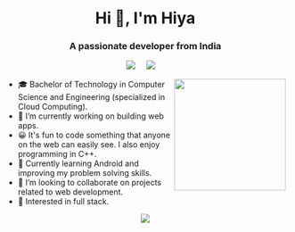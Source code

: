 <h1 align="center">Hi 👋, I'm Hiya</h1>
<h3 align="center">A passionate developer from India</h3>


<p align="center">
  <a href="mailto:devlihiya9@gmail.com"><img src="https://img.shields.io/badge/gmail-%23D14836.svg?&style=for-the-badge&logo=gmail&logoColor=white" /></a>&nbsp;&nbsp;&nbsp;&nbsp;
  <a href="https://www.linkedin.com/in/hiya-devli/"><img src="https://img.shields.io/badge/linkedin-%230077B5.svg?&style=for-the-badge&logo=linkedin&logoColor=white" /></a>&nbsp;&nbsp;&nbsp;&nbsp;
  </p>
  <img align='right' src='https://media.giphy.com/media/bcKmIWkUMCjVm/giphy.gif' width='200"'>

* 🎓   Bachelor of Technology in Computer Science and Engineering (specialized in Cloud Computing).
* 🔭   I’m currently working on building web apps.
* 😀   It's fun to code something that anyone on the web can easily see. I also enjoy programming in C++.
* 🌱   Currently learning Android and improving my problem solving skills.
* 👯   I’m looking to collaborate on projects related to web development.
* 🧐   Interested in full stack.


<p align="center">
  <img src ="https://github-readme-stats.vercel.app/api/top-langs/?username=hiya0&layout=compact&hide_border=true&theme=darcula&bg_color=00000000&langs_count=6&hide=jupyter%20notebook,tex,css,php">
</p>
